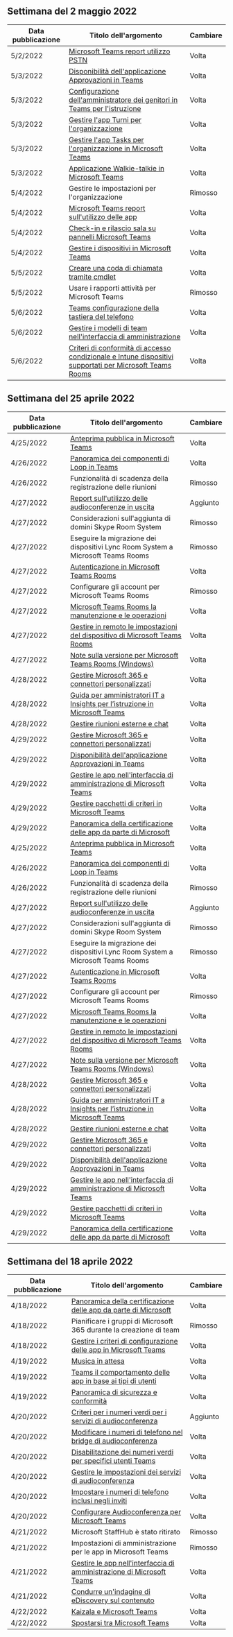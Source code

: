<!-- This file is generated automatically each week. Changes made to this file will be overwritten.-->




## <a name="week-of-may-02-2022"></a>Settimana del 2 maggio 2022


| Data pubblicazione |Titolo dell'argomento | Cambiare |
|------|------------|--------|
| 5/2/2022 | [Microsoft Teams report utilizzo PSTN](/MicrosoftTeams/teams-analytics-and-reports/pstn-usage-report) | Volta |
| 5/3/2022 | [Disponibilità dell'applicazione Approvazioni in Teams](/MicrosoftTeams/approval-admin) | Volta |
| 5/3/2022 | [Configurazione dell'amministratore dei genitori in Teams per l'istruzione](/MicrosoftTeams/edu-parents-app) | Volta |
| 5/3/2022 | [Gestire l'app Turni per l'organizzazione](/MicrosoftTeams/expand-teams-across-your-org/shifts/manage-the-shifts-app-for-your-organization-in-teams) | Volta |
| 5/3/2022 | [Gestire l'app Tasks per l'organizzazione in Microsoft Teams](/MicrosoftTeams/manage-tasks-app) | Volta |
| 5/3/2022 | [Applicazione Walkie-talkie in Microsoft Teams](/MicrosoftTeams/walkie-talkie) | Volta |
| 5/4/2022 | Gestire le impostazioni per l'organizzazione | Rimosso |
| 5/4/2022 | [Microsoft Teams report sull'utilizzo delle app](/MicrosoftTeams/teams-analytics-and-reports/app-usage-report) | Volta |
| 5/4/2022 | [Check-in e rilascio sala su pannelli Microsoft Teams](/MicrosoftTeams/devices/check-in-and-room-release) | Volta |
| 5/4/2022 | [Gestire i dispositivi in Microsoft Teams](/MicrosoftTeams/devices/device-management) | Volta |
| 5/5/2022 | [Creare una coda di chiamata tramite cmdlet](/MicrosoftTeams/create-a-phone-system-call-queue-via-cmdlets) | Volta |
| 5/5/2022 | Usare i rapporti attività per Microsoft Teams | Rimosso |
| 5/6/2022 | [Teams configurazione della tastiera del telefono](/MicrosoftTeams/dial-pad-configuration) | Volta |
| 5/6/2022 | [Gestire i modelli di team nell'interfaccia di amministrazione](/MicrosoftTeams/templates-policies) | Volta |
| 5/6/2022 | [Criteri di conformità di accesso condizionale e Intune dispositivi supportati per Microsoft Teams Rooms](/MicrosoftTeams/rooms/supported-ca-and-compliance-policies) | Volta |


## <a name="week-of-april-25-2022"></a>Settimana del 25 aprile 2022


| Data pubblicazione |Titolo dell'argomento | Cambiare |
|------|------------|--------|
| 4/25/2022 | [Anteprima pubblica in Microsoft Teams](/MicrosoftTeams/public-preview-doc-updates) | Volta |
| 4/26/2022 | [Panoramica dei componenti di Loop in Teams](/MicrosoftTeams/loop-components-in-teams) | Volta |
| 4/26/2022 | Funzionalità di scadenza della registrazione delle riunioni | Rimosso |
| 4/27/2022 | [Report sull'utilizzo delle audioconferenze in uscita](/MicrosoftTeams/audio-conferencing-dial-out-usage-report) | Aggiunto |
| 4/27/2022 | Considerazioni sull'aggiunta di domini Skype Room System | Rimosso |
| 4/27/2022 | Eseguire la migrazione dei dispositivi Lync Room System a Microsoft Teams Rooms | Rimosso |
| 4/27/2022 | [Autenticazione in Microsoft Teams Rooms](/MicrosoftTeams/rooms/rooms-authentication) | Volta |
| 4/27/2022 | Configurare gli account per Microsoft Teams Rooms | Rimosso |
| 4/27/2022 | [Microsoft Teams Rooms la manutenzione e le operazioni](/MicrosoftTeams/rooms/rooms-operations) | Volta |
| 4/27/2022 | [Gestire in remoto le impostazioni del dispositivo di Microsoft Teams Rooms](/MicrosoftTeams/rooms/xml-config-file) | Volta |
| 4/27/2022 | [Note sulla versione per Microsoft Teams Rooms (Windows)](/MicrosoftTeams/rooms/rooms-release-note) | Volta |
| 4/28/2022 | [Gestire Microsoft 365 e connettori personalizzati](/MicrosoftTeams/office-365-custom-connectors) | Volta |
| 4/28/2022 | [Guida per amministratori IT a Insights per l’istruzione in Microsoft Teams](/MicrosoftTeams/class-insights) | Volta |
| 4/28/2022 | [Gestire riunioni esterne e chat](/MicrosoftTeams/manage-external-access) | Volta |
| 4/29/2022 | [Gestire Microsoft 365 e connettori personalizzati](/MicrosoftTeams/office-365-custom-connectors) | Volta |
| 4/29/2022 | [Disponibilità dell'applicazione Approvazioni in Teams](/MicrosoftTeams/approval-admin) | Volta |
| 4/29/2022 | [Gestire le app nell'interfaccia di amministrazione di Microsoft Teams](/MicrosoftTeams/manage-apps) | Volta |
| 4/29/2022 | [Gestire pacchetti di criteri in Microsoft Teams](/MicrosoftTeams/manage-policy-packages) | Volta |
| 4/29/2022 | [Panoramica della certificazione delle app da parte di Microsoft](/MicrosoftTeams/overview-of-app-certification) | Volta |
| 4/25/2022 | [Anteprima pubblica in Microsoft Teams](/MicrosoftTeams/public-preview-doc-updates) | Volta |
| 4/26/2022 | [Panoramica dei componenti di Loop in Teams](/MicrosoftTeams/loop-components-in-teams) | Volta |
| 4/26/2022 | Funzionalità di scadenza della registrazione delle riunioni | Rimosso |
| 4/27/2022 | [Report sull'utilizzo delle audioconferenze in uscita](/MicrosoftTeams/audio-conferencing-dial-out-usage-report) | Aggiunto |
| 4/27/2022 | Considerazioni sull'aggiunta di domini Skype Room System | Rimosso |
| 4/27/2022 | Eseguire la migrazione dei dispositivi Lync Room System a Microsoft Teams Rooms | Rimosso |
| 4/27/2022 | [Autenticazione in Microsoft Teams Rooms](/MicrosoftTeams/rooms/rooms-authentication) | Volta |
| 4/27/2022 | Configurare gli account per Microsoft Teams Rooms | Rimosso |
| 4/27/2022 | [Microsoft Teams Rooms la manutenzione e le operazioni](/MicrosoftTeams/rooms/rooms-operations) | Volta |
| 4/27/2022 | [Gestire in remoto le impostazioni del dispositivo di Microsoft Teams Rooms](/MicrosoftTeams/rooms/xml-config-file) | Volta |
| 4/27/2022 | [Note sulla versione per Microsoft Teams Rooms (Windows)](/MicrosoftTeams/rooms/rooms-release-note) | Volta |
| 4/28/2022 | [Gestire Microsoft 365 e connettori personalizzati](/MicrosoftTeams/office-365-custom-connectors) | Volta |
| 4/28/2022 | [Guida per amministratori IT a Insights per l’istruzione in Microsoft Teams](/MicrosoftTeams/class-insights) | Volta |
| 4/28/2022 | [Gestire riunioni esterne e chat](/MicrosoftTeams/manage-external-access) | Volta |
| 4/29/2022 | [Gestire Microsoft 365 e connettori personalizzati](/MicrosoftTeams/office-365-custom-connectors) | Volta |
| 4/29/2022 | [Disponibilità dell'applicazione Approvazioni in Teams](/MicrosoftTeams/approval-admin) | Volta |
| 4/29/2022 | [Gestire le app nell'interfaccia di amministrazione di Microsoft Teams](/MicrosoftTeams/manage-apps) | Volta |
| 4/29/2022 | [Gestire pacchetti di criteri in Microsoft Teams](/MicrosoftTeams/manage-policy-packages) | Volta |
| 4/29/2022 | [Panoramica della certificazione delle app da parte di Microsoft](/MicrosoftTeams/overview-of-app-certification) | Volta |


## <a name="week-of-april-18-2022"></a>Settimana del 18 aprile 2022


| Data pubblicazione |Titolo dell'argomento | Cambiare |
|------|------------|--------|
| 4/18/2022 | [Panoramica della certificazione delle app da parte di Microsoft](/MicrosoftTeams/overview-of-app-certification) | Volta |
| 4/18/2022 | Pianificare i gruppi di Microsoft 365 durante la creazione di team | Rimosso |
| 4/18/2022 | [Gestire i criteri di configurazione delle app in Microsoft Teams](/MicrosoftTeams/teams-app-setup-policies) | Volta |
| 4/19/2022 | [Musica in attesa](/MicrosoftTeams/music-on-hold) | Volta |
| 4/19/2022 | [Teams il comportamento delle app in base ai tipi di utenti](/MicrosoftTeams/non-standard-users) | Volta |
| 4/19/2022 | [Panoramica di sicurezza e conformità](/MicrosoftTeams/security-compliance-overview) | Volta |
| 4/20/2022 | [Criteri per i numeri verdi per i servizi di audioconferenza](/MicrosoftTeams/audio-conferencing-toll-free-numbers-policy) | Aggiunto |
| 4/20/2022 | [Modificare i numeri di telefono nel bridge di audioconferenza](/MicrosoftTeams/change-the-phone-numbers-on-your-audio-conferencing-bridge) | Volta |
| 4/20/2022 | [Disabilitazione dei numeri verdi per specifici utenti Teams](/MicrosoftTeams/disabling-toll-free-numbers-for-specific-teams-users) | Volta |
| 4/20/2022 | [Gestire le impostazioni dei servizi di audioconferenza](/MicrosoftTeams/manage-the-audio-conferencing-settings-for-my-organization-in-teams) | Volta |
| 4/20/2022 | [Impostare i numeri di telefono inclusi negli inviti](/MicrosoftTeams/set-the-phone-numbers-included-on-invites-in-teams) | Volta |
| 4/20/2022 | [Configurare Audioconferenza per Microsoft Teams](/MicrosoftTeams/set-up-audio-conferencing-in-teams) | Volta |
| 4/21/2022 | Microsoft StaffHub è stato ritirato | Rimosso |
| 4/21/2022 | Impostazioni di amministrazione per le app in Microsoft Teams | Rimosso |
| 4/21/2022 | [Gestire le app nell'interfaccia di amministrazione di Microsoft Teams](/MicrosoftTeams/manage-apps) | Volta |
| 4/21/2022 | [Condurre un'indagine di eDiscovery sul contenuto](/MicrosoftTeams/ediscovery-investigation) | Volta |
| 4/22/2022 | [Kaizala e Microsoft Teams](/MicrosoftTeams/get-started-kaizala-teams) | Volta |
| 4/22/2022 | [Spostarsi tra Microsoft Teams](/MicrosoftTeams/navigate-teams) | Volta |
